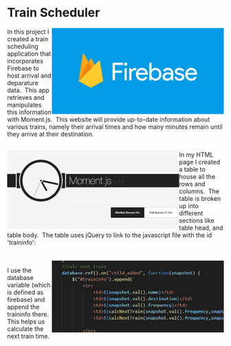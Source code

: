 # Train Scheduler
<img src="images/social.png" alt="Drawing" style="width: 400px; float: right;" />

In this project I created a train scheduling application that incorporates Firebase to host arrival and deparature data.&nbsp; This app retrieves and manipulates this information with Moment.js.&nbsp; This website will provide up-to-date information about various trains, namely their arrival times and how many minutes remain until they arrive at their destination.
<br>
<br>

<img src="images/momentjs.png" alt="Drawing" style="width: 400px; float: left;" /> In my HTML page I created a table to house all the rows and columns. &nbsp;The table is broken up into different sections like table head, and table body.&nbsp; The table uses jQuery to link to the javascript file with the id 'traininfo':<br><br><br>
<img src="images/Train.png" alt="Drawing" style="width: 400px; float: right;" />

I use the database variable (which is defined as firebase) and append the traininfo there.&nbsp; This helps us calculate the next train time.


 
